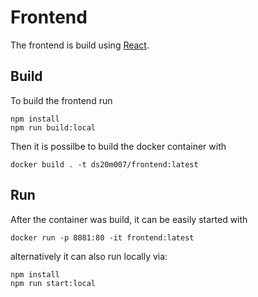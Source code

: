 # Frontend
The frontend is build using [React](https://reactjs.org/). 

## Build
To build the frontend run 
````
npm install
npm run build:local
````

Then it is possilbe to build the docker container with
````
docker build . -t ds20m007/frontend:latest
````

## Run
After the container was build, it can be easily started with
`````
docker run -p 8081:80 -it frontend:latest
`````

alternatively it can also run locally via:
````
npm install
npm run start:local

